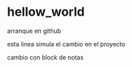 # hellow_world
arranque en github

esta linea simula el cambio en el proyecto

cambio con block de notas